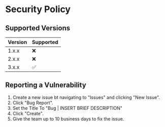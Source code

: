# Security Policy

## Supported Versions

| Version | Supported          |
| ------- | ------------------ |
| 1.x.x   | :x:                |
| 2.x.x   | :x:                |
| 3.x.x   | :white_check_mark: |

## Reporting a Vulnerability

1. Create a new issue bt navigating to "Issues" and clicking "New Issue".
2. Click "Bug Report".
3. Set the Title To "Bug | INSERT BRIEF DESCRIPTION"
4. Click "Create".
5. Give the team up to 10 business days to fix the issue.
